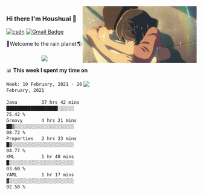 <img  align='right' height="150" src="https://github.com/LikeRainDay/LikeRainDay/blob/master/pic/img_rain_1.gif?raw=true">



### Hi there I'm Houshuai :lemon:

[![csdn](https://img.shields.io/badge/-csdn-c14438?style=flat-square&logo=c&logoColor=white)](https://blog.csdn.net/qq_15807167)
[![Gmail Badge](https://img.shields.io/badge/-gmail-c14438?style=flat-square&logo=Gmail&logoColor=white&link=mailto:houshuai0816@gmail.com)](mailto:houshuai0816@gmail.com)

🚀Welcome to the rain planet🌎

<center>
<img align='center'  src="https://source.unsplash.com/random/1200x600">
</center>

📊 **This week I spent my time on**

<img align='right'   width="300" src="https://github-readme-stats.vercel.app/api?username=LikeRainDay&show_icons=true&title_color=fff&icon_color=79ff97&text_color=9f9f9f&bg_color=151515">

<!--START_SECTION:waka-->
```text
Week: 19 February, 2021 - 26 February, 2021

Java         37 hrs 42 mins  ███████████████████░░░░░░   75.42 % 
Groovy       4 hrs 21 mins   ██▒░░░░░░░░░░░░░░░░░░░░░░   08.72 % 
Properties   2 hrs 23 mins   █▒░░░░░░░░░░░░░░░░░░░░░░░   04.77 % 
XML          1 hr 48 mins    █░░░░░░░░░░░░░░░░░░░░░░░░   03.60 % 
YAML         1 hr 17 mins    ▓░░░░░░░░░░░░░░░░░░░░░░░░   02.58 % 
```
<!--END_SECTION:waka-->
